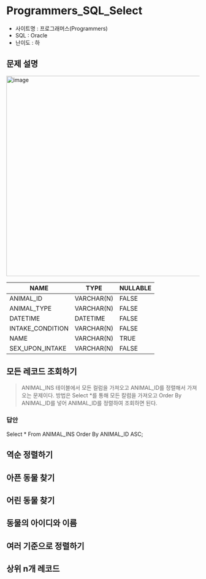 # Programmers_SQL_Select
* 사이트명 : 프로그래머스(Programmers)
* SQL : Oracle
* 난이도 : 하
## 문제 설명
<img width="522" alt="image" src="https://user-images.githubusercontent.com/102028778/159735880-3e0eba1d-08b9-4953-b492-da2475404def.png">

| NAME | TYPE | NULLABLE |
|------|------|------|
| ANIMAL_ID | VARCHAR(N) | FALSE |
| ANIMAL_TYPE | VARCHAR(N) | FALSE |
| DATETIME | DATETIME |FALSE|
| INTAKE_CONDITION | VARCHAR(N)| FALSE |
| NAME|VARCHAR(N) | TRUE| 
| SEX_UPON_INTAKE | VARCHAR(N) | FALSE | 

## 모든 레코드 조회하기
> ANIMAL_INS 테이블에서 모든 컬럼을 가져오고
ANIMAL_ID를 정렬해서 가져오는 문제이다.
방법은 Select *를 통해 모든 칼럼을 가져오고
Order By ANIMAL_ID를 넣어
ANIMAL_ID를 정렬하여 조회하면 된다.

### 답안
Select * 
From ANIMAL_INS 
Order By ANIMAL_ID ASC;


## 역순 정렬하기


## 아픈 동물 찾기

## 어린 동물 찾기

## 동물의 아이디와 이름

## 여러 기준으로 정렬하기

## 상위 n개 레코드

